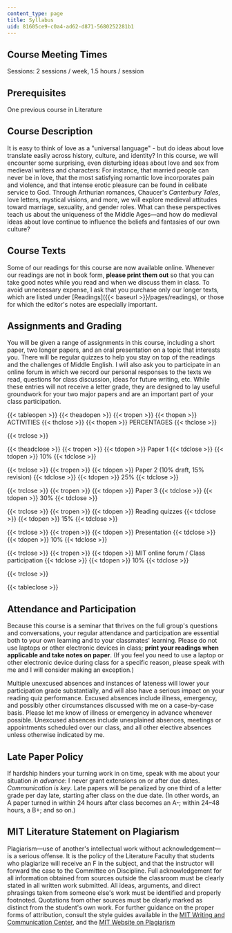 ```yaml
---
content_type: page
title: Syllabus
uid: 81605ce9-c0a4-ad62-d871-5680252281b1
---
```


Course Meeting Times
--------------------

Sessions: 2 sessions / week, 1.5 hours / session

Prerequisites
-------------

One previous course in Literature

Course Description
------------------

It is easy to think of love as a "universal language" - but do ideas about love translate easily across history, culture, and identity? In this course, we will encounter some surprising, even disturbing ideas about love and sex from medieval writers and characters: For instance, that married people can never be in love, that the most satisfying romantic love incorporates pain and violence, and that intense erotic pleasure can be found in celibate service to God. Through Arthurian romances, Chaucer's _Canterbury Tales_, love letters, mystical visions, and more, we will explore medieval attitudes toward marriage, sexuality, and gender roles. What can these perspectives teach us about the uniqueness of the Middle Ages—and how do medieval ideas about love continue to influence the beliefs and fantasies of our own culture?

Course Texts
------------

Some of our readings for this course are now available online. Whenever our readings are not in book form, **please print them out** so that you can take good notes while you read and when we discuss them in class. To avoid unnecessary expense, I ask that you purchase only our longer texts, which are listed under [Readings]({{< baseurl >}}/pages/readings), or those for which the editor's notes are especially important.

Assignments and Grading
-----------------------

You will be given a range of assignments in this course, including a short paper, two longer papers, and an oral presentation on a topic that interests you. There will be regular quizzes to help you stay on top of the readings and the challenges of Middle English. I will also ask you to participate in an online forum in which we record our personal responses to the texts we read, questions for class discussion, ideas for future writing, etc. While these entries will not receive a letter grade, they are designed to lay useful groundwork for your two major papers and are an important part of your class participation.

{{< tableopen >}}
{{< theadopen >}}
{{< tropen >}}
{{< thopen >}}
ACTIVITIES
{{< thclose >}}
{{< thopen >}}
PERCENTAGES
{{< thclose >}}

{{< trclose >}}

{{< theadclose >}}
{{< tropen >}}
{{< tdopen >}}
Paper 1
{{< tdclose >}}
{{< tdopen >}}
10%
{{< tdclose >}}

{{< trclose >}}
{{< tropen >}}
{{< tdopen >}}
Paper 2 (10% draft, 15% revision)
{{< tdclose >}}
{{< tdopen >}}
25%
{{< tdclose >}}

{{< trclose >}}
{{< tropen >}}
{{< tdopen >}}
Paper 3
{{< tdclose >}}
{{< tdopen >}}
30%
{{< tdclose >}}

{{< trclose >}}
{{< tropen >}}
{{< tdopen >}}
Reading quizzes
{{< tdclose >}}
{{< tdopen >}}
15%
{{< tdclose >}}

{{< trclose >}}
{{< tropen >}}
{{< tdopen >}}
Presentation
{{< tdclose >}}
{{< tdopen >}}
10%
{{< tdclose >}}

{{< trclose >}}
{{< tropen >}}
{{< tdopen >}}
MIT online forum / Class participation
{{< tdclose >}}
{{< tdopen >}}
10%
{{< tdclose >}}

{{< trclose >}}

{{< tableclose >}}

Attendance and Participation
----------------------------

Because this course is a seminar that thrives on the full group's questions and conversations, your regular attendance and participation are essential both to your own learning and to your classmates' learning. Please do not use laptops or other electronic devices in class; **print your readings when applicable and take notes on paper**. (If you feel you need to use a laptop or other electronic device during class for a specific reason, please speak with me and I will consider making an exception.)

Multiple unexcused absences and instances of lateness will lower your participation grade substantially, and will also have a serious impact on your reading quiz performance. Excused absences include illness, emergency, and possibly other circumstances discussed with me on a case-by-case basis. Please let me know of illness or emergency in advance whenever possible. Unexcused absences include unexplained absences, meetings or appointments scheduled over our class, and all other elective absences unless otherwise indicated by me.

Late Paper Policy
-----------------

If hardship hinders your turning work in on time, speak with me about your situation _in advance_: I never grant extensions on or after due dates. _Communication is key_. Late papers will be penalized by one third of a letter grade per day late, starting after class on the due date. (In other words, an A paper turned in within 24 hours after class becomes an A-; within 24–48 hours, a B+; and so on.)

MIT Literature Statement on Plagiarism
--------------------------------------

Plagiarism—use of another's intellectual work without acknowledgement—is a serious offense. It is the policy of the Literature Faculty that students who plagiarize will receive an F in the subject, and that the instructor will forward the case to the Committee on Discipline. Full acknowledgement for all information obtained from sources outside the classroom must be clearly stated in all written work submitted. All ideas, arguments, and direct phrasings taken from someone else's work must be identified and properly footnoted. Quotations from other sources must be clearly marked as distinct from the student's own work. For further guidance on the proper forms of attribution, consult the style guides available in the [MIT Writing and Communication Center](http://cmsw.mit.edu/writing-and-communication-center/), and the [MIT Website on Plagiarism](https://integrity.mit.edu/handbook/what-plagiarism)